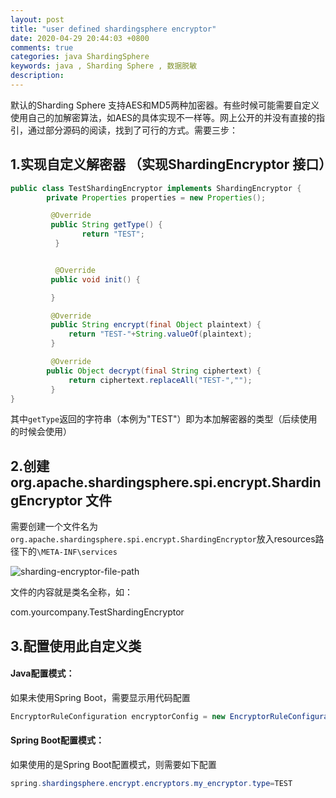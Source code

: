 ```yaml
---
layout: post
title: "user defined shardingsphere encryptor"
date: 2020-04-29 20:44:03 +0800
comments: true
categories: java ShardingSphere
keywords: java , Sharding Sphere , 数据脱敏
description: 
---
```






默认的Sharding Sphere 支持AES和MD5两种加密器。有些时候可能需要自定义使用自己的加解密算法，如AES的具体实现不一样等。网上公开的并没有直接的指引，通过部分源码的阅读，找到了可行的方式。需要三步：





## 1.实现自定义解密器 （实现ShardingEncryptor 接口）


  

```java
public class TestShardingEncryptor implements ShardingEncryptor {
        private Properties properties = new Properties();

         @Override
         public String getType() {
                return "TEST";
          }


          @Override
         public void init() {

         }

         @Override
         public String encrypt(final Object plaintext) {
             return "TEST-"+String.valueOf(plaintext);
         }

         @Override
        public Object decrypt(final String ciphertext) {
             return ciphertext.replaceAll("TEST-","");
         }
}
```



其中`getType`返回的字符串（本例为"TEST"）即为本加解密器的类型（后续使用的时候会使用） 



## 2.创建org.apache.shardingsphere.spi.encrypt.ShardingEncryptor 文件



需要创建一个文件名为`org.apache.shardingsphere.spi.encrypt.ShardingEncryptor`放入resources路径下的`\META-INF\services`




![sharding-encryptor-file-path](http://jaskey.github.io/images/shardingsphere/sharding-encryptor-file-path.png "sharding-encryptor-file-path")



文件的内容就是类名全称，如：

com.yourcompany.TestShardingEncryptor



## 3.配置使用此自定义类

#### Java配置模式：

如果未使用Spring Boot，需要显示用代码配置



```java
EncryptorRuleConfiguration encryptorConfig = new EncryptorRuleConfiguration("TEST", props);

```



#### Spring Boot配置模式：

如果使用的是Spring Boot配置模式，则需要如下配置

```java
spring.shardingsphere.encrypt.encryptors.my_encryptor.type=TEST  
```

